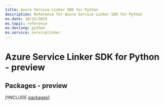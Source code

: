 ```yaml
---
title: Azure Service Linker SDK for Python
description: Reference for Azure Service Linker SDK for Python
ms.date: 10/15/2025
ms.topic: reference
ms.devlang: python
ms.service: servicelinker
---
```

# Azure Service Linker SDK for Python - preview
## Packages - preview
[!INCLUDE [packages](service-linker-index.md)]